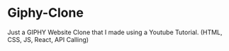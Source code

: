 # Giphy-Clone
Just a GIPHY Website Clone that I made using a Youtube Tutorial. (HTML, CSS, JS, React, API Calling)
